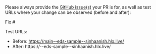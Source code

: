 Please always provide the [GitHub issue(s)](../issues) your PR is for, as well as test URLs where your change can be observed (before and after):

Fix #<gh-issue-id>

Test URLs:
- Before: https://main--eds-sample--sinhaanish.hlx.live/
- After: https://<branch>--eds-sample--sinhaanish.hlx.live/
